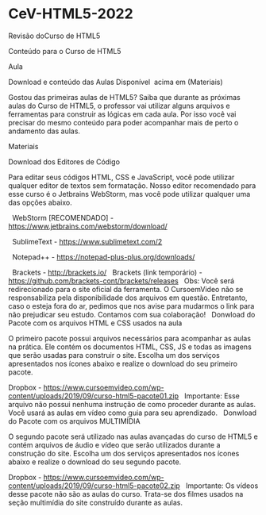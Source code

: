 # CeV-HTML5-2022
 Revisão doCurso de HTML5

Conteúdo para o Curso de HTML5

Aula

Download e conteúdo das Aulas Disponível  acima em (Materiais)


Gostou das primeiras aulas de HTML5? Saiba que durante as próximas aulas do Curso de HTML5, o professor vai utilizar alguns arquivos e ferramentas para construir as lógicas em cada aula. Por isso você vai precisar do mesmo conteúdo para poder acompanhar mais de perto o andamento das aulas.


Materiais

Download dos Editores de Código

Para editar seus códigos HTML, CSS e JavaScript, você pode utilizar qualquer editor de textos sem formatação. Nosso editor recomendado para esse curso é o Jetbrains WebStorm, mas você pode utilizar qualquer uma das opções abaixo.


  WebStorm [RECOMENDADO] - https://www.jetbrains.com/webstorm/download/

  SublimeText - https://www.sublimetext.com/2

  Notepad++ - https://notepad-plus-plus.org/downloads/

  Brackets - http://brackets.io/
  Brackets (link temporário) - https://github.com/brackets-cont/brackets/releases
 
Obs: Você será redirecionado para o site oficial da ferramenta. O CursoemVideo não se responsabiliza pela disponibilidade dos arquivos em questão. Entretanto, caso o esteja fora do ar, pedimos que nos avise para mudarmos o link para não prejudicar seu estudo. Contamos com sua colaboração!
 
Donwload do Pacote com os arquivos HTML e CSS usados na aula

O primeiro pacote possui arquivos necessários para acompanhar as aulas na prática. Ele contém os documentos HTML, CSS, JS e todas as imagens que serão usadas para construir o site. Escolha um dos serviços apresentados nos ícones abaixo e realize o download do seu primeiro pacote.

Dropbox - https://www.cursoemvideo.com/wp-content/uploads/2019/09/curso-html5-pacote01.zip
 
Importante: Esse arquivo não possui nenhuma instrução de como proceder durante as aulas. Você usará as aulas em vídeo como guia para seu aprendizado.
 
Donwload do Pacote com os arquivos MULTIMÍDIA

O segundo pacote será utilizado nas aulas avançadas do curso de HTML5 e contém arquivos de áudio e vídeo que serão utilizados durante a construção do site. Escolha um dos serviços apresentados nos ícones abaixo e realize o download do seu segundo pacote.

Dropbox - https://www.cursoemvideo.com/wp-content/uploads/2019/09/curso-html5-pacote02.zip
 
Importante: Os vídeos desse pacote não são as aulas do curso. Trata-se dos filmes usados na seção multimídia do site construído durante as aulas.